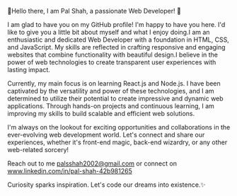👋Hello there, I am Pal Shah, a passionate Web Developer! 🚀

I am glad to have you on my GitHub profile! I'm happy to have you here. I'd like to give you a little bit about myself and what I enjoy doing.I am an enthusiastic and dedicated Web Developer with a foundation in HTML, CSS, and JavaScript. My skills are reflected in crafting responsive and engaging websites that combine functionality with beautiful design.I believe in the power of web technologies to create transparent user experiences with lasting impact.

Currently, my main focus is on learning React.js and Node.js. I have been captivated by the versatility and power of these technologies, and I am determined to utilize their potential to create impressive and dynamic web applications. Through hands-on projects and continuous learning, I am improving my skills to build scalable and efficient web solutions.

I'm always on the lookout for exciting opportunities and collaborations in the ever-evolving web development world. Let's connect and share our experiences, whether it's front-end magic, back-end wizardry, or any other web-related sorcery!

Reach out to me 
palsshah2002@gmail.com or connect on www.linkedin.com/in/pal-shah-42b981265

Curiosity sparks inspiration. Let's code our dreams into existence.✨

